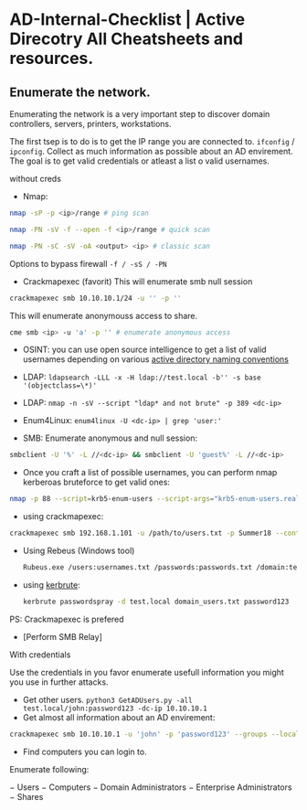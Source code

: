 # AD-Internal-Checklist | Active Direcotry All Cheatsheets and resources. 

## Enumerate the network. 
Enumerating the network is a very important step to discover domain controllers, servers, printers, workstations. 

The first tsep is to do is to get the IP range you are connected to. `ifconfig` / `ipconfig`. Collect as much information as possible about an AD envirement.  The goal is to get valid credentials or atleast a list o valid usernames. 

without creds 

- Nmap: 

```bash
nmap -sP -p <ip>/range # ping scan
```

```bash
nmap -PN -sV -f --open -f <ip>/range # quick scan
```

```bash
nmap -PN -sC -sV -oA <output> <ip> # classic scan
```
Options to bypass firewall `-f / -sS / -PN`

- Crackmapexec (favorit)
 This will enumerate smb null session
 ```bash
 crackmapexec smb 10.10.10.1/24 -u '' -p ''
 ```
 
 This will enumerate anonymouss access to share. 

 ```bash
 cme smb <ip> -u 'a' -p '' # enumerate anonymous access
 ```
- OSINT: you can use open source intelligence to get a list of valid usernames depending on various [active directory naming conventions](https://activedirectorypro.com/active-directory-user-naming-convention/)

- LDAP: `ldapsearch -LLL -x -H ldap://test.local -b'' -s base '(objectclass=\*)'`
- LDAP: `nmap -n -sV --script "ldap* and not brute" -p 389 <dc-ip>` 
- Enum4Linux: `enum4linux -U <dc-ip> | grep 'user:'`
- SMB: Enumerate anonymous and null session: 
```bash
smbclient -U '%' -L //<dc-ip> && smbclient -U 'guest%' -L //<dc-ip>
```
- Once you craft a list of possible usernames, you can perform nmap kerberoas bruteforce to get valid ones:  
```bash
nmap -p 88 --script=krb5-enum-users --script-args="krb5-enum-users.realm='<domain>',userdb=<users_list_file>" <ip> 
```
 * using crackmapexec: 
  ```bash
  crackmapexec smb 192.168.1.101 -u /path/to/users.txt -p Summer18 --continue-on-success
  ```
* Using Rebeus (Windows tool)
  ```bash
  Rubeus.exe /users:usernames.txt /passwords:passwords.txt /domain:test.local /outfile:found_passwords.txt
  ```
* using [kerbrute](https://github.com/ropnop/kerbrute): 
  ```bash
  kerbrute passwordspray -d test.local domain_users.txt password123
  ```
PS: Crackmapexec is prefered

- [Perform SMB Relay]


With credentials 

Use the credentials in you favor enumerate usefull information you might you use in further attacks.

- Get other users. `python3 GetADUsers.py -all test.local/john:password123 -dc-ip 10.10.10.1`
- Get almost all information about an AD envirement:
 ```bash
 crackmapexec smb 10.10.10.1 -u 'john' -p 'password123' --groups --local-groups --loggedon-users --rid-brute --sessions --users --shares --pass-pol
 ```
- Find computers you can login to. 

Enumerate following:

− Users
− Computers
− Domain Administrators
− Enterprise Administrators
− Shares


